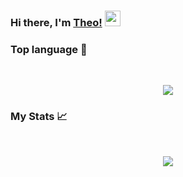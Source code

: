 ### Hi there, I'm [Theo!](https://github.com/Theogu) <img src="https://media.giphy.com/media/hvRJCLFzcasrR4ia7z/giphy.gif" width="25px">

### Top language 💯 

</br>
    <p align="center">
        <a href="https://github.com/theogu">
            <img src="https://github-readme-stats.vercel.app/api/top-langs/?username=theogu&theme=tokyonight&hide_langs_below=1" />
        </a>
    </p>
    
    
### My Stats 📈 

</br>
    <p align="center">
        <a href="https://github.com/theogu" >
            <img src="https://github-readme-stats.vercel.app/api?username=theogu&show_icons=true&theme=tokyonight&line_height=20"/>
        </a>
    </p>


